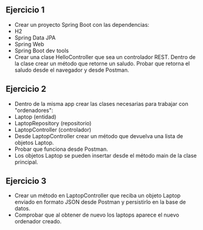 ## Ejercicio 1

* Crear un proyecto Spring Boot con las dependencias:
* H2
* Spring Data JPA
* Spring Web
* Spring Boot dev tools
* Crear una clase HelloController que sea un controlador REST. Dentro de la clase crear un método que retorne un saludo. Probar que retorna el saludo desde el navegador y desde Postman.

## Ejercicio 2

* Dentro de la misma app crear las clases necesarias para trabajar con "ordenadores":
* Laptop (entidad)
* LaptopRepository (repositorio)
* LaptopController (controlador)
* Desde LaptopController crear un método que devuelva una lista de objetos Laptop.
* Probar que funciona desde Postman.
* Los objetos Laptop se pueden insertar desde el método main de la clase principal.

## Ejercicio 3

* Crear un método en LaptopController que reciba un objeto Laptop enviado en formato JSON desde Postman y persistirlo en la base de datos.
* Comprobar que al obtener de nuevo los laptops aparece el nuevo ordenador creado.